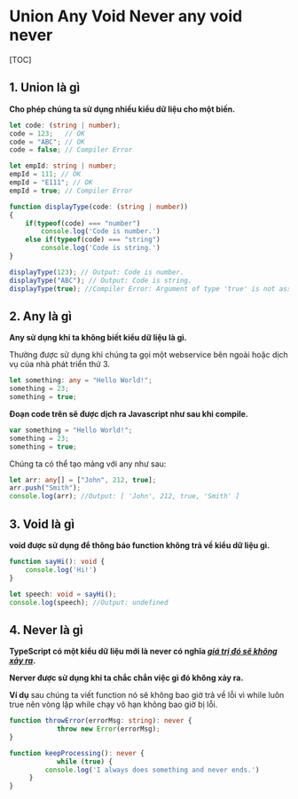 # Union Any Void Never any void never

[TOC]

## 1. Union là gì 

**Cho phép chúng ta sử dụng nhiều kiểu dữ liệu cho một biến.**

```typescript
let code: (string | number);
code = 123;   // OK
code = "ABC"; // OK
code = false; // Compiler Error

let empId: string | number;
empId = 111; // OK
empId = "E111"; // OK
empId = true; // Compiler Error
```



```typescript
function displayType(code: (string | number))
{
    if(typeof(code) === "number")
        console.log('Code is number.')
    else if(typeof(code) === "string")
        console.log('Code is string.')
}

displayType(123); // Output: Code is number.
displayType("ABC"); // Output: Code is string.
displayType(true); //Compiler Error: Argument of type 'true' is not assignable to a parameter of type string | number
```

## 2. Any là gì 

**Any sử dụng khi ta không biết kiểu dữ liệu là gì.**

Thường được sử dụng khi chúng ta gọi một webservice bên ngoài hoặc dịch vụ của nhà phát triển thứ 3.

```typescript
let something: any = "Hello World!"; 
something = 23;
something = true;
```

**Đoạn code trên sẽ được dịch ra Javascript như sau khi compile.**

```typescript
var something = "Hello World!";
something = 23;
something = true;
```

Chúng ta có thể tạo mảng với any như sau:

```typescript
let arr: any[] = ["John", 212, true]; 
arr.push("Smith"); 
console.log(arr); //Output: [ 'John', 212, true, 'Smith' ] 
```

## 3. Void là gì 

**void được sử dụng để thông báo function không trả về kiểu dữ liệu gì.**

```typescript
function sayHi(): void { 
    console.log('Hi!')
} 

let speech: void = sayHi(); 
console.log(speech); //Output: undefined
```

## 4. Never là gì

**TypeScript có một kiểu dữ liệu mới là never có nghĩa <u>*giá trị đó sẽ không xảy ra*</u>.**

**Nerver được sử dụng khi ta chắc chắn việc gì đó không xảy ra.**

**Ví dụ** sau chúng ta viết function nó sẽ không bao giờ trả về lỗi vì while luôn true nên vòng lặp while chạy vô hạn không bao giờ bị lỗi.

```typescript
function throwError(errorMsg: string): never { 
            throw new Error(errorMsg); 
} 

function keepProcessing(): never { 
            while (true) { 
         console.log('I always does something and never ends.')
     }
}
```


